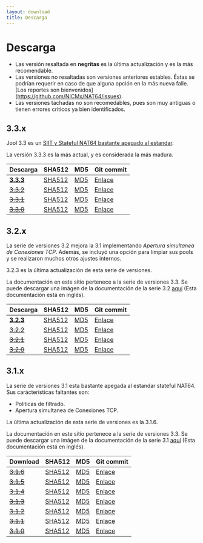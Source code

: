 ```yaml
---
layout: download
title: Descarga
---
```


# Descarga

<!--
	Por cierto: Estos links son absolutos por que no rastreamos las versiones de los archivos.
	 Si fueran relativos,se quebrantarian cuando la documentación sea generada manualmente.
-->

* Las versión resaltada en **negritas** es la última actualización y es la más recomendable.
* Las versiones no resaltadas son versiones anteriores estables. Éstas se podrían requerir en caso de que alguna opción en la más nueva falle. [Los reportes son bienvenidos] (https://github.com/NICMx/NAT64/issues).
* Las versiones tachadas no son recomedables, pues son muy antiguas o tienen errores críticos ya bien identificados.

## 3.3.x

Jool 3.3 es un [SIIT y Stateful NAT64 bastante apegado al estandar](intro-jool.html#cumplimiento).

La versión 3.3.3 es la más actual, y es considerada la más madura.

| Descarga | SHA512 | MD5| Git commit |
|----------|--------|----|------------|
|**[3.3.3](https://www.jool.mx/download/Jool-3.3.3.zip)** | [SHA512](https://www.jool.mx/download/Jool-3.3.3.sha) | [MD5](https://www.jool.mx/download/Jool-3.3.3.md5) | [Enlace](https://github.com/NICMx/NAT64/tree/v3.3.3) |
| <del>[3.3.2](https://www.jool.mx/download/Jool-3.3.2.zip)</del> | [SHA512](https://www.jool.mx/download/Jool-3.3.2.sha) | [MD5](https://www.jool.mx/download/Jool-3.3.2.md5) | [Enlace](https://github.com/NICMx/NAT64/tree/v3.3.2) |
| <del>[3.3.1](https://www.jool.mx/download/Jool-3.3.1.zip)</del> | [SHA512](https://www.jool.mx/download/Jool-3.3.1.sha) | [MD5](https://www.jool.mx/download/Jool-3.3.1.md5) | [Enlace](https://github.com/NICMx/NAT64/tree/v3.3.1) |
| <del>[3.3.0](https://www.jool.mx/download/Jool-3.3.0.zip)</del> | [SHA512](https://www.jool.mx/download/Jool-3.3.0.sha) | [MD5](https://www.jool.mx/download/Jool-3.3.0.md5) | [Enlace](https://github.com/NICMx/NAT64/tree/v3.3.0) |

## 3.2.x

La serie de versiones 3.2 mejora la  3.1  implementando _Apertura simultanea de Conexiones TCP_. Además, se incluyó una opción para limpiar sus pools y se realizaron muchos otros ajustes internos.

3.2.3 es la última actualización de esta serie de versiones.

La documentación en este sitio pertenece a la serie de versiones 3.3. Se puede descargar una imágen de la documentación de la serie 3.2 [aquí](https://www.jool.mx/download/Jool-3.2-doc.zip) (Esta documentación está en inglés).

| Descarga | SHA512 | MD5| Git commit |
|----------|--------|----|------------|
| **[3.2.3](https://www.jool.mx/download/Jool-3.2.3.zip)** | [SHA512](https://www.jool.mx/download/Jool-3.2.3.sha) | [MD5](https://www.jool.mx/download/Jool-3.2.3.md5) | [Enlace](https://github.com/NICMx/NAT64/tree/v3.2.3) |
| <del>[3.2.2](https://www.jool.mx/download/Jool-3.2.2.zip)</del> | [SHA512](https://www.jool.mx/download/Jool-3.2.2.sha) | [MD5](https://www.jool.mx/download/Jool-3.2.2.md5) | [Enlace](https://github.com/NICMx/NAT64/tree/v3.2.2) |
| <del>[3.2.1](https://www.jool.mx/download/Jool-3.2.1.zip)</del> | [SHA512](https://www.jool.mx/download/Jool-3.2.1.sha) | [MD5](https://www.jool.mx/download/Jool-3.2.1.md5) | [Enlace](https://github.com/NICMx/NAT64/tree/v3.2.1) |
| <del>[3.2.0](https://www.jool.mx/download/Jool-3.2.0.zip)</del> | [SHA512](https://www.jool.mx/download/Jool-3.2.0.sha) | [MD5](https://www.jool.mx/download/Jool-3.2.0.md5) | [Enlace](https://github.com/NICMx/NAT64/tree/v3.2.0) |

## 3.1.x

La serie de versiones 3.1 esta bastante apegada al estandar stateful NAT64. Sus carácteristicas faltantes son:

- Politicas de filtrado.
- Apertura simultanea de Conexiones TCP.

La última actualización de esta serie de versiones es la 3.1.6.

La documentación en este sitio pertenece a la serie de versiones 3.3. Se puede descargar una imágen de la documentación de la serie 3.1 [aquí](https://www.jool.mx/download/Jool-3.1-doc.zip) (Esta documentación está en inglés).

| Download | SHA512 | MD5| Git commit |
|----------|--------|----|------------|
| <del>[3.1.6](https://www.jool.mx/download/Jool-3.1.6.zip)</del> | [SHA512](https://www.jool.mx/download/Jool-3.1.6.sha) | [MD5](https://www.jool.mx/download/Jool-3.1.6.md5) | [Enlace](https://github.com/NICMx/NAT64/tree/v3.1.6) |
| <del>[3.1.5](https://www.jool.mx/download/Jool-3.1.5.zip)</del> | [SHA512](https://www.jool.mx/download/Jool-3.1.5.sha) | [MD5](https://www.jool.mx/download/Jool-3.1.5.md5) | [Enlace](https://github.com/NICMx/NAT64/tree/v3.1.5) |
| <del>[3.1.4](https://www.jool.mx/download/Jool-3.1.4.zip)</del> | [SHA512](https://www.jool.mx/download/Jool-3.1.4.sha) | [MD5](https://www.jool.mx/download/Jool-3.1.4.md5) | [Enlace](https://github.com/NICMx/NAT64/tree/v3.1.4) |
| <del>[3.1.3](https://www.jool.mx/download/Jool-3.1.3.zip)</del> | [SHA512](https://www.jool.mx/download/Jool-3.1.3.sha) | [MD5](https://www.jool.mx/download/Jool-3.1.3.md5) | [Enlace](https://github.com/NICMx/NAT64/tree/v3.1.3) |
| <del>[3.1.2](https://www.jool.mx/download/Jool-3.1.2.zip)</del> | [SHA512](https://www.jool.mx/download/Jool-3.1.2.sha) | [MD5](https://www.jool.mx/download/Jool-3.1.2.md5) | [Enlace](https://github.com/NICMx/NAT64/tree/v3.1.2) |
| <del>[3.1.1](https://www.jool.mx/download/Jool-3.1.1.zip)</del> | [SHA512](https://www.jool.mx/download/Jool-3.1.1.sha) | [MD5](https://www.jool.mx/download/Jool-3.1.1.md5) | [Enlace](https://github.com/NICMx/NAT64/tree/v3.1.1) |
| <del>[3.1.0](https://www.jool.mx/download/Jool-3.1.0.zip)</del> | [SHA512](https://www.jool.mx/download/Jool-3.1.0.sha) | [MD5](https://www.jool.mx/download/Jool-3.1.0.md5) | [Enlace](https://github.com/NICMx/NAT64/tree/v3.1.0) |
